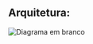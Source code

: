 ##  **Arquitetura:**

![Diagrama em branco](https://github.com/feliperdgz7/data-papiline/assets/150041905/c21a60da-efb5-459b-8b71-585c3e7968dc)
